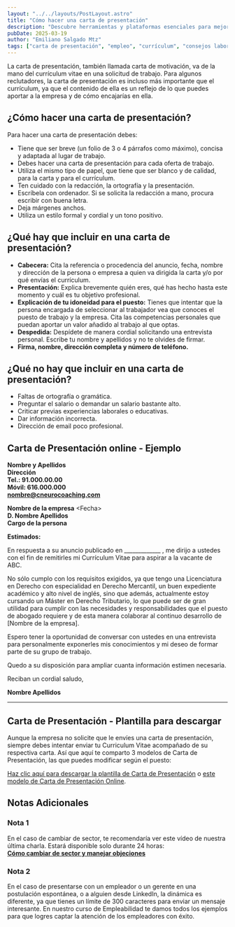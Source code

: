 ```yaml
---
layout: "../../layouts/PostLayout.astro"
title: "Cómo hacer una carta de presentación"
description: "Descubre herramientas y plataformas esenciales para mejorar tus habilidades, optimizar tu productividad y destacar en el mercado laboral."
pubDate: 2025-03-19
author: "Emiliano Salgado Mtz"
tags: ["carta de presentación", "empleo", "currículum", "consejos laborales", "ejemplo de carta", "plantilla de carta"]
---
```

La carta de presentación, también llamada carta de motivación, va de la mano del currículum vitae en una solicitud de trabajo.
Para algunos reclutadores, la carta de presentación es incluso más importante que el currículum, ya que el contenido de ella es un reflejo de lo que puedes aportar a la empresa y de cómo encajarías en ella.

## ¿Cómo hacer una carta de presentación?

Para hacer una carta de presentación debes:

- Tiene que ser breve (un folio de 3 o 4 párrafos como máximo), concisa y adaptada al lugar de trabajo.
- Debes hacer una carta de presentación para cada oferta de trabajo.
- Utiliza el mismo tipo de papel, que tiene que ser blanco y de calidad, para la carta y para el currículum.
- Ten cuidado con la redacción, la ortografía y la presentación.
- Escríbela con ordenador. Si se solicita la redacción a mano, procura escribir con buena letra.
- Deja márgenes anchos.
- Utiliza un estilo formal y cordial y un tono positivo.

## ¿Qué hay que incluir en una carta de presentación?

- **Cabecera:** Cita la referencia o procedencia del anuncio, fecha, nombre y dirección de la persona o empresa a quien va dirigida la carta y/o por qué envías el currículum.
- **Presentación:** Explica brevemente quién eres, qué has hecho hasta este momento y cuál es tu objetivo profesional.
- **Explicación de tu idoneidad para el puesto:** Tienes que intentar que la persona encargada de seleccionar al trabajador vea que conoces el puesto de trabajo y la empresa. Cita las competencias personales que puedan aportar un valor añadido al trabajo al que optas.
- **Despedida:** Despídete de manera cordial solicitando una entrevista personal. Escribe tu nombre y apellidos y no te olvides de firmar.
- **Firma, nombre, dirección completa y número de teléfono.**

## ¿Qué no hay que incluir en una carta de presentación?

- Faltas de ortografía o gramática.
- Preguntar el salario o demandar un salario bastante alto.
- Criticar previas experiencias laborales o educativas.
- Dar información incorrecta.
- Dirección de email poco profesional.

## Carta de Presentación online - Ejemplo

**Nombre y Apellidos**  
**Dirección**  
**Tel.: 91.000.00.00**  
**Móvil: 616.000.000**  
**nombre@cneurocoaching.com**  

**Nombre de la empresa** \<Fecha\>  
**D. Nombre Apellidos**  
**Cargo de la persona**  

**Estimados:**  

En respuesta a su anuncio publicado en _____________ , me dirijo a ustedes con el fin de remitirles mi Currículum Vitae para aspirar a la vacante de ABC.

No sólo cumplo con los requisitos exigidos, ya que tengo una Licenciatura en Derecho con especialidad en Derecho Mercantil, un buen expediente académico y alto nivel de inglés, sino que además, actualmente estoy cursando un Máster en Derecho Tributario, lo que puede ser de gran utilidad para cumplir con las necesidades y responsabilidades que el puesto de abogado requiere y de esta manera colaborar al continuo desarrollo de [Nombre de la empresa].

Espero tener la oportunidad de conversar con ustedes en una entrevista para personalmente exponerles mis conocimientos y mi deseo de formar parte de su grupo de trabajo.

Quedo a su disposición para ampliar cuanta información estimen necesaria.

Reciban un cordial saludo,  

**Nombre Apellidos**  

---

## Carta de Presentación - Plantilla para descargar

Aunque la empresa no solicite que le envíes una carta de presentación, siempre debes intentar enviar tu Curriculum Vitae acompañado de su respectiva carta. Así que aquí te comparto 3 modelos de Carta de Presentación, las que puedes modificar según el puesto:

[Haz clic aquí para descargar la plantilla de Carta de Presentación](#) o [este modelo de Carta de Presentación Online](#).

## Notas Adicionales

### Nota 1

En el caso de cambiar de sector, te recomendaría ver este vídeo de nuestra última charla. Estará disponible solo durante 24 horas:  
**[Cómo cambiar de sector y manejar objeciones](#)**

### Nota 2

En el caso de presentarse con un empleador o un gerente en una postulación espontánea, o a alguien desde LinkedIn, la dinámica es diferente, ya que tienes un límite de 300 caracteres para enviar un mensaje interesante. En nuestro curso de Empleabilidad te damos todos los ejemplos para que logres captar la atención de los empleadores con éxito.

